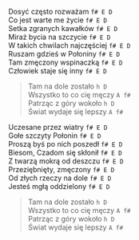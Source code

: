 Dosyć często rozważam `f# E D`  
Co jest warte me życie `f# E D`  
Setka zgranych kawałków `f# E D`  
Miraż bycia na szczycie `f# E D`  
W takich chwilach najczęściej `f# E D`  
Ruszam gdzieś w Połoniny `f# E D`  
Tam zmęczony wspinaczką `f# E D`  
Człowiek staje się inny `f# E D`  

> Tam na dole zostało `h D`  
> Wszystko to co cię męczy `A f#`  
> Patrząc z góry wokoło `h D`  
> Świat wydaje się lepszy `A f#`  

Uczesane przez wiatry `f# E D`  
Gołe szczyty Połonin `f# E D`  
Proszą byś po nich poszedł `f# E D`  
Biesom, Czadom się skłonił `f# E D`  
Z twarzą mokrą od deszczu `f# E D`  
Przeziębnięty, zmęczony `f# E D`  
Od złych rzeczy na dole `f# E D`  
Jesteś mgłą oddzielony `f# E D`  

> Tam na dole zostało `h D`  
> Wszystko to co cię męczy `A f#`  
> Patrząc z góry wokoło `h D`  
> Świat wydaje się lepszy `A f#`  
